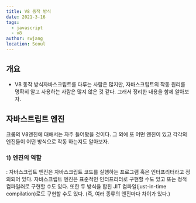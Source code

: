 ```yaml
---
title: V8 동작 방식
date: 2021-3-16
tags: 
  - javascript
  - v8
author: swjang
location: Seoul  
---
```


## 개요
- V8 동작 방식자바스크립트를 다루는 사람은 많지만, 자바스크립트의 작동 원리를 명확히 알고 사용하는 사람은 많지 
않은 것 같다. 그래서 정리한 내용을 함께 알아보자.


## 자바스트립트 엔진
크롬의 V8엔진에 대해서는 자주 들어봤을 것이다. 그 외에 또 어떤 엔진이 있고 각각의 엔진들이 어떤 방식으로 작동 하는지도 알아보자.

### 1) 엔진의 역할
: 자바스크립트 엔진은 자바스크립트 코드를 실행하는 프로그램 혹은 인터프리터라고 정의되어 있다. 자바스크립트 엔진은 표준적인 인터프리터로 구현할 수도 있고 또는 정적 컴파일러로 구현할 수도 있다.
또한 두 방식을 합친 JIT 컴파일(just-in-time compilation)로도 구현할 수도 있다.
(즉, 여러 종류의 엔진마다 차이가 있다.)